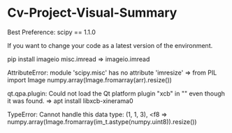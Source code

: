# Cv-Project-Visual-Summary
Best Preference:
scipy == 1.1.0


If you want to change your code as a latest version of the environment.

pip install imageio
misc.imread => imageio.imread

AttributeError: module 'scipy.misc' has no attribute 'imresize'
=> from PIL import Image
   numpy.array(Image.fromarray(arr).resize())

qt.qpa.plugin: Could not load the Qt platform plugin "xcb" in "" even though it was found.
=> apt install libxcb-xinerama0

TypeError: Cannot handle this data type: (1, 1, 3), <f8
=> numpy.array(Image.fromarray(im_t.astype(numpy.uint8)).resize())
